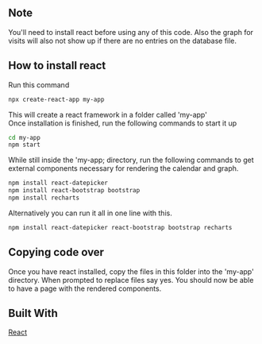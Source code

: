 ## Note
You'll need to install react before using any of this code. Also the graph for visits will also not show up if there are no entries on the database file.

## How to install react
Run this command
```bash
npx create-react-app my-app
```
This will create a react framework in a folder called 'my-app'\
Once installation is finished, run the following commands to start it up

```bash
cd my-app
npm start
```

While still inside the 'my-app; directory, run the following commands to get external components necessary for rendering the calendar and graph. 
```bash
npm install react-datepicker
npm install react-bootstrap bootstrap
npm install recharts
```

Alternatively you can run it all in one line with this.
```bash
npm install react-datepicker react-bootstrap bootstrap recharts
```

## Copying code over
Once you have react installed, copy the files in this folder into the 'my-app' directory. When prompted to replace files say yes. You should now be able to have a page with the rendered components. 

## Built With
[React](https://github.com/facebook/create-react-app) 
